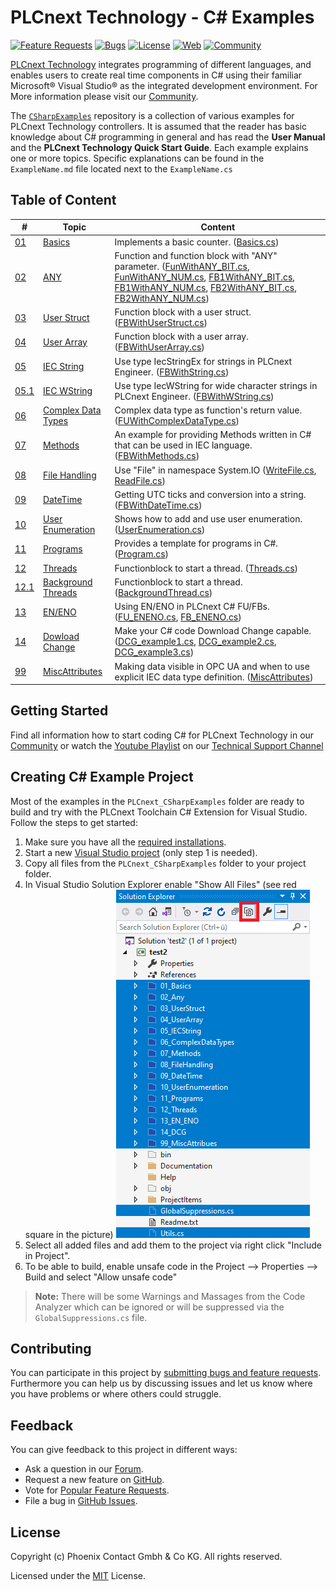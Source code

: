 # PLCnext Technology - C# Examples

[![Feature Requests](https://img.shields.io/github/issues/PLCnext/CSharpExamples/feature-request.svg)](https://github.com/PLCnext/CSharpExamples/issues?q=is%3Aopen+is%3Aissue+label%3Afeature-request+sort%3Areactions-%2B1-desc)
[![Bugs](https://img.shields.io/github/issues/PLCnext/CSharpExamples/bug.svg)](https://github.com/PLCnext/CSharpExamples/issues?utf8=✓&q=is%3Aissue+is%3Aopen+label%3Abug)
[![License](https://img.shields.io/badge/license-MIT-blue.svg)](LICENSE)
[![Web](https://img.shields.io/badge/PLCnext-Website-blue.svg)](https://www.phoenixcontact.com/plcnext)
[![Community](https://img.shields.io/badge/PLCnext-Community-blue.svg)](https://www.plcnext-community.net)

[PLCnext Technology](https://phoenixcontact.com/plcnext) integrates programming of different languages, and enables users to create real time components in C# using their familiar Microsoft&reg; Visual Studio&reg; as the integrated development environment.
For More information please visit our [Community](https://www.plcnext-community.net).

The [`CSharpExamples`](https://github.com/PLCnext/CSharpExamples) repository is a collection of various examples for PLCnext Technology controllers. It is assumed that the reader has basic knowledge about C# programming in general and has read the **User Manual** and the **PLCnext Technology Quick Start Guide**. Each example explains one or more topics. Specific explanations can be found in the `ExampleName.md` file located next to the `ExampleName.cs`

## Table of Content

|\#| Topic | Content
| ----- | ------ | ------
|[01](PLCnext_CSharpExamples/01_Basics/)| [Basics](PLCnext_CSharpExamples/01_Basics/Basics.md) | Implements a basic counter. ([Basics.cs](PLCnext_CSharpExamples/01_Basics/Basics.cs))
|[02](PLCnext_CSharpExamples/02_Any/)| [ANY](PLCnext_CSharpExamples/02_Any/Any.md) | Function and function block with "ANY" parameter. ([FunWithANY_BIT.cs](PLCnext_CSharpExamples/02_Any/FunWithANY_BIT.cs), [FunWithANY_NUM.cs](PLCnext_CSharpExamples/02_Any/FunWithANY_NUM.cs), [FB1WithANY_BIT.cs](PLCnext_CSharpExamples/02_Any/FB1WithANY_BIT.cs), [FB1WithANY_NUM.cs](PLCnext_CSharpExamples/02_Any/FB1WithANY_NUM.cs), [FB2WithANY_BIT.cs](PLCnext_CSharpExamples/02_Any/FB2WithANY_BIT.cs), [FB2WithANY_NUM.cs](PLCnext_CSharpExamples/02_Any/FB2WithANY_NUM.cs))
|[03](PLCnext_CSharpExamples/03_UserStruct/)| [User Struct](PLCnext_CSharpExamples/03_UserStruct/UserStruct.md) | Function block with a user struct. ([FBWithUserStruct.cs](PLCnext_CSharpExamples/03_UserStruct/FBWithUserStruct.cs))
|[04](PLCnext_CSharpExamples/04_UserArray/)| [User Array](PLCnext_CSharpExamples/04_UserArray/UserArray.md) | Function block with a user array. ([FBWithUserArray.cs](PLCnext_CSharpExamples/04_UserArray/FBWithUserArray.cs))
|[05](PLCnext_CSharpExamples/05_IECString/)| [IEC String](PLCnext_CSharpExamples/05_IECString/IECString.md) | Use type IecStringEx for strings in PLCnext Engineer. ([FBWithString.cs](PLCnext_CSharpExamples/05_IECString/FBWithString.cs))
|[05.1](PLCnext_CSharpExamples/05_IECString/)| [IEC WString](PLCnext_CSharpExamples/05_IECString/IECWString.md) | Use type IecWString for wide character strings in PLCnext Engineer. ([FBWithWString.cs](PLCnext_CSharpExamples/05_IECString/FBWithWString.cs))
|[06](PLCnext_CSharpExamples/06_ComplexDataTypes/)| [Complex Data Types](PLCnext_CSharpExamples/06_ComplexDataTypes/ComplexDataTypes.md) | Complex data type as function's return value. ([FUWithComplexDataType.cs](PLCnext_CSharpExamples/06_ComplexDataTypes/FUWithComplexDataType.cs))
|[07](PLCnext_CSharpExamples/07_Methods/)| [Methods](PLCnext_CSharpExamples/07_Methods/Methods.md) | An example for providing Methods written in C# that can be used in IEC language. ([FBWithMethods.cs](PLCnext_CSharpExamples/07_Methods/FBWithMethods.cs))
|[08](PLCnext_CSharpExamples/08_FileHandling)| [File Handling](PLCnext_CSharpExamples/08_FileHandling/FileHandling.md) | Use "File" in namespace System.IO ([WriteFile.cs](PLCnext_CSharpExamples/08_FileHandling/WriteFile.cs), [ReadFile.cs](PLCnext_CSharpExamples/08_FileHandling/ReadFile.cs))
|[09](PLCnext_CSharpExamples/09_DateTime/)| [DateTime](PLCnext_CSharpExamples/09_DateTime/DateTime.md) | Getting UTC ticks and conversion into a string. ([FBWithDateTime.cs](PLCnext_CSharpExamples/09_DateTime/FBWithDateTime.cs))
|[10](PLCnext_CSharpExamples/10_UserEnumeration/)| [User Enumeration](PLCnext_CSharpExamples/10_UserEnumeration/UserEnumeration.md) | Shows how to add and use user enumeration. ([UserEnumeration.cs](PLCnext_CSharpExamples/10_UserEnumeration/UserEnumeration.cs))
|[11](PLCnext_CSharpExamples/11_Programs/)| [Programs](PLCnext_CSharpExamples/11_Programs/Programs.md) | Provides a template for programs in C#. ([Program.cs](PLCnext_CSharpExamples/11_Programs/Program.cs))
|[12](PLCnext_CSharpExamples/12_Threads/)| [Threads](PLCnext_CSharpExamples/12_Threads/Threads.md) | Functionblock to start a thread. ([Threads.cs](PLCnext_CSharpExamples/12_Threads/Threads.cs))
|[12.1](PLCnext_CSharpExamples/12_Threads/)| [Background Threads](PLCnext_CSharpExamples/12_Threads/BackgroundThread.md) | Functionblock to start a thread. ([BackgroundThread.cs](PLCnext_CSharpExamples/12_Threads/BackgroundThread.cs))
|[13](PLCnext_CSharpExamples/13_EN_ENO/)| [EN\/ENO](PLCnext_CSharpExamples/13_EN_ENO/EN_ENO.md) | Using EN\/ENO in PLCnext C# FU/FBs. ([FU_ENENO.cs](PLCnext_CSharpExamples/13_EN_ENO/FU_ENENO.cs), [FB_ENENO.cs](PLCnext_CSharpExamples/13_EN_ENO/FB_ENENO.cs))
|[14](PLCnext_CSharpExamples/14_DCG/)| [Dowload Change](PLCnext_CSharpExamples/14_DCG/DCG.md) | Make your C\# code Download Change capable. ([DCG_example1.cs](PLCnext_CSharpExamples/14_DCG/DCG_example1.cs), [DCG_example2.cs](PLCnext_CSharpExamples/14_DCG/DCG_example2.cs), [DCG_example3.cs](PLCnext_CSharpExamples/14_DCG/DCG_example3.cs))
|[99](PLCnext_CSharpExamples/99_MiscAttribues/)| [MiscAttributes](PLCnext_CSharpExamples/99_MiscAttribues/MiscAttributes.md) | Making data visible in OPC UA and when to use explicit IEC data type definition. ([MiscAttributes](PLCnext_CSharpExamples/99_MiscAttribues/MiscAttributes.cs))

## Getting Started

Find all information how to start coding C# for PLCnext Technology in our [Community](https://www.plcnext-community.net/index.php?option=com_content&view=category&layout=blog&id=74&Itemid=350&lang=en) or watch the [Youtube Playlist](https://www.youtube.com/playlist?list=PLXpIBdAgtoRKO3lWQAQweje1oC7JwJcnM) on our [Technical Support Channel](https://www.youtube.com/c/PhoenixContactTechnicalSupport)

## Creating C# Example Project

Most of the examples in the `PLCnext_CSharpExamples` folder are ready to build and try with the PLCnext Toolchain C# Extension for Visual Studio. Follow the steps to get started:

1. Make sure you have all the [required installations](https://www.plcnext.help/te/Programming/Cpp/Cpp_programming/Required_Installations_2021_6.htm?tocid=13_4_3_2).
2. Start a new [Visual Studio project](https://www.plcnext.help/te/Programming/Csharp/Csharp_programming/Creating_a_Csharp_firmware_library.htm) (only step 1 is needed).
3. Copy all files from the `PLCnext_CSharpExamples` folder to your project folder.
4. In Visual Studio Solution Explorer enable "Show All Files" (see red square in the picture)
![Add2VS](Add_Examples2Project.png)
1. Select all added files and add them to the project via right click "Include in Project".
2. To be able to build, enable unsafe code in the Project --> Properties --> Build and select "Allow unsafe code"

> **Note:** There will be some Warnings and Massages from the Code Analyzer which can be ignored or will be suppressed via the `GlobalSuppressions.cs` file.

## Contributing

You can participate in this project by [submitting bugs and feature requests](https://github.com/PLCnext/CSharpExamples/issues).
Furthermore you can help us by discussing issues and let us know where you have problems or where others could struggle.

## Feedback

You can give feedback to this project in different ways:

* Ask a question in our [Forum](https://www.plcnext-community.net/index.php?option=com_easydiscuss&view=categories&Itemid=221&lang=en).
* Request a new feature on [GitHub](CONTRIBUTING.md).
* Vote for [Popular Feature Requests](https://github.com/PLCnext/CSharpExamples/issues?q=is%3Aopen+is%3Aissue+label%3Afeature-request+sort%3Areactions-%2B1-desc).
* File a bug in [GitHub Issues](https://github.com/PLCnext/CSharpExamples/issues).

## License

Copyright (c) Phoenix Contact Gmbh & Co KG. All rights reserved.

Licensed under the [MIT](LICENSE) License.
